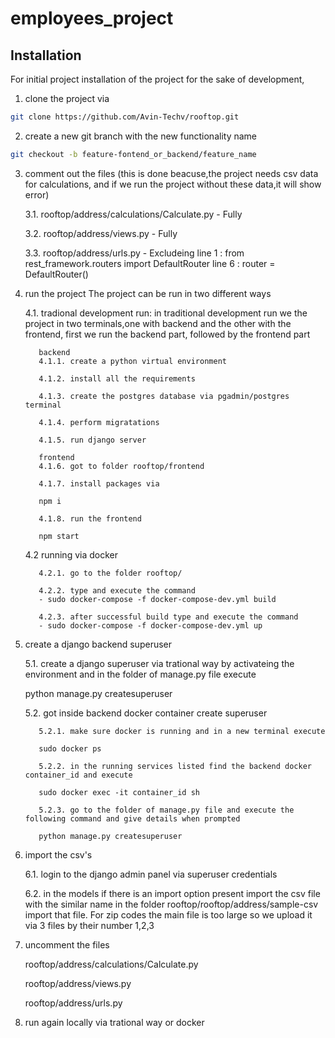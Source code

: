 employees_project
=======

## Installation

For initial project installation of the project for the sake of development,

1. clone the project via

```bash
git clone https://github.com/Avin-Techv/rooftop.git
```

2. create a new git branch with the new functionality name

```bash
git checkout -b feature-fontend_or_backend/feature_name
```

3. comment out the files (this is done beacuse,the project needs csv data for calculations,
and if we run the project without these data,it will show error)

     3.1. rooftop/address/calculations/Calculate.py - Fully

     3.2. rooftop/address/views.py - Fully

     3.3. rooftop/address/urls.py - Excludeing
          line 1 : from rest_framework.routers import DefaultRouter
          line 6 : router = DefaultRouter()

4. run the project
The project can be run in two different ways

     4.1. tradional development run: in traditional development run we the project in two terminals,one with backend and the other with the frontend, first we run the backend part, followed by the frontend part

          backend
          4.1.1. create a python virtual environment

          4.1.2. install all the requirements

          4.1.3. create the postgres database via pgadmin/postgres terminal

          4.1.4. perform migratations

          4.1.5. run django server

          frontend
          4.1.6. got to folder rooftop/frontend

          4.1.7. install packages via

          npm i

          4.1.8. run the frontend

          npm start

     4.2 running via docker

          4.2.1. go to the folder rooftop/

          4.2.2. type and execute the command
          - sudo docker-compose -f docker-compose-dev.yml build

          4.2.3. after successful build type and execute the command
          - sudo docker-compose -f docker-compose-dev.yml up

5. create a django backend superuser

     5.1. create a django superuser via trational way by activateing the environment and in the folder of manage.py file execute

     python manage.py createsuperuser

     5.2. got inside backend docker container create superuser

          5.2.1. make sure docker is running and in a new terminal execute

          sudo docker ps

          5.2.2. in the running services listed find the backend docker container_id and execute

          sudo docker exec -it container_id sh

          5.2.3. go to the folder of manage.py file and execute the following command and give details when prompted

          python manage.py createsuperuser

6. import the csv's

     6.1. login to the django admin panel via superuser credentials

     6.2. in the models if there is an import option present import the csv file with the similar name in the folder rooftop/rooftop/address/sample-csv import that file. For zip codes the main file is too large so we upload it via 3 files by their number 1,2,3

7. uncomment the files

     rooftop/address/calculations/Calculate.py

     rooftop/address/views.py

     rooftop/address/urls.py

8. run again locally via trational way or docker
